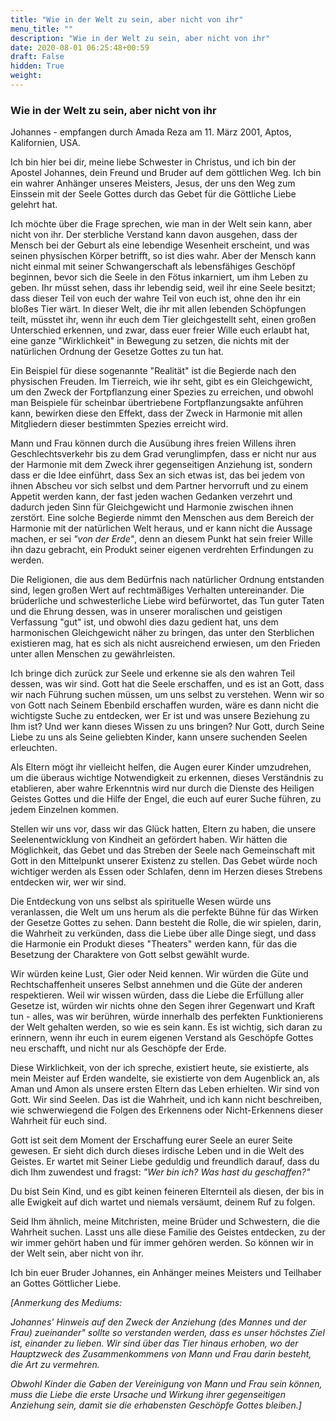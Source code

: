 ```yaml
---
title: "Wie in der Welt zu sein, aber nicht von ihr"
menu_title: ""
description: "Wie in der Welt zu sein, aber nicht von ihr"
date: 2020-08-01 06:25:48+00:59
draft: False
hidden: True
weight:
---
```

### Wie in der Welt zu sein, aber nicht von ihr

Johannes - empfangen durch Amada Reza am 11. März 2001, Aptos, Kalifornien, USA.

Ich bin hier bei dir, meine liebe Schwester in Christus, und ich bin der Apostel Johannes, dein Freund und Bruder auf dem göttlichen Weg. Ich bin ein wahrer Anhänger unseres Meisters, Jesus, der uns den Weg zum Einssein mit der Seele Gottes durch das Gebet für die Göttliche Liebe gelehrt hat.

Ich möchte über die Frage sprechen, wie man in der Welt sein kann, aber nicht von ihr. Der sterbliche Verstand kann davon ausgehen, dass der Mensch bei der Geburt als eine lebendige Wesenheit erscheint, und was seinen physischen Körper betrifft, so ist dies wahr. Aber der Mensch kann nicht einmal mit seiner Schwangerschaft als lebensfähiges Geschöpf beginnen, bevor sich die Seele in den Fötus inkarniert, um ihm Leben zu geben. Ihr müsst sehen, dass ihr lebendig seid, weil ihr eine Seele besitzt; dass dieser Teil von euch der wahre Teil von euch ist, ohne den ihr ein bloßes Tier wärt. In dieser Welt, die ihr mit allen lebenden Schöpfungen teilt, müsstet ihr, wenn ihr euch dem Tier gleichgestellt seht, einen großen Unterschied erkennen, und zwar, dass euer freier Wille euch erlaubt hat, eine ganze "Wirklichkeit" in Bewegung zu setzen, die nichts mit der natürlichen Ordnung der Gesetze Gottes zu tun hat.

Ein Beispiel für diese sogenannte "Realität" ist die Begierde nach den physischen Freuden. Im Tierreich, wie ihr seht, gibt es ein Gleichgewicht, um den Zweck der Fortpflanzung einer Spezies zu erreichen, und obwohl man Beispiele für scheinbar übertriebene Fortpflanzungsakte anführen kann, bewirken diese den Effekt, dass der Zweck in Harmonie mit allen Mitgliedern dieser bestimmten Spezies erreicht wird.

Mann und Frau können durch die Ausübung ihres freien Willens ihren Geschlechtsverkehr bis zu dem Grad verunglimpfen, dass er nicht nur aus der Harmonie mit dem Zweck ihrer gegenseitigen Anziehung ist, sondern dass er die Idee einführt, dass Sex an sich etwas ist, das bei jedem von ihnen Abscheu vor sich selbst und dem Partner hervorruft und zu einem Appetit werden kann, der fast jeden wachen Gedanken verzehrt und dadurch jeden Sinn für Gleichgewicht und Harmonie zwischen ihnen zerstört. Eine solche Begierde nimmt den Menschen aus dem Bereich der Harmonie mit der natürlichen Welt heraus, und er kann nicht die Aussage machen, er sei *"von der Erde"*, denn an diesem Punkt hat sein freier Wille ihn dazu gebracht, ein Produkt seiner eigenen verdrehten Erfindungen zu werden.

Die Religionen, die aus dem Bedürfnis nach natürlicher Ordnung entstanden sind, legen großen Wert auf rechtmäßiges Verhalten untereinander. Die brüderliche und schwesterliche Liebe wird befürwortet, das Tun guter Taten und die Ehrung dessen, was in unserer moralischen und geistigen Verfassung "gut" ist, und obwohl dies dazu gedient hat, uns dem harmonischen Gleichgewicht näher zu bringen, das unter den Sterblichen existieren mag, hat es sich als nicht ausreichend erwiesen, um den Frieden unter allen Menschen zu gewährleisten.

Ich bringe dich zurück zur Seele und erkenne sie als den wahren Teil dessen, was wir sind. Gott hat die Seele erschaffen, und es ist an Gott, dass wir nach Führung suchen müssen, um uns selbst zu verstehen. Wenn wir so von Gott nach Seinem Ebenbild erschaffen wurden, wäre es dann nicht die wichtigste Suche zu entdecken, wer Er ist und was unsere Beziehung zu Ihm ist? Und wer kann dieses Wissen zu uns bringen? Nur Gott, durch Seine Liebe zu uns als Seine geliebten Kinder, kann unsere suchenden Seelen erleuchten.

Als Eltern mögt ihr vielleicht helfen, die Augen eurer Kinder umzudrehen, um die überaus wichtige Notwendigkeit zu erkennen, dieses Verständnis zu etablieren, aber wahre Erkenntnis wird nur durch die Dienste des Heiligen Geistes Gottes und die Hilfe der Engel, die euch auf eurer Suche führen, zu jedem Einzelnen kommen.

Stellen wir uns vor, dass wir das Glück hatten, Eltern zu haben, die unsere Seelenentwicklung von Kindheit an gefördert haben. Wir hätten die Möglichkeit, das Gebet und das Streben der Seele nach Gemeinschaft mit Gott in den Mittelpunkt unserer Existenz zu stellen. Das Gebet würde noch wichtiger werden als Essen oder Schlafen, denn im Herzen dieses Strebens entdecken wir, wer wir sind.

Die Entdeckung von uns selbst als spirituelle Wesen würde uns veranlassen, die Welt um uns herum als die perfekte Bühne für das Wirken der Gesetze Gottes zu sehen. Dann besteht die Rolle, die wir spielen, darin, die Wahrheit zu verkünden, dass die Liebe über alle Dinge siegt, und dass die Harmonie ein Produkt dieses "Theaters" werden kann, für das die Besetzung der Charaktere von Gott selbst gewählt wurde.

Wir würden keine Lust, Gier oder Neid kennen. Wir würden die Güte und Rechtschaffenheit unseres Selbst annehmen und die Güte der anderen respektieren. Weil wir wissen würden, dass die Liebe die Erfüllung aller Gesetze ist, würden wir nichts ohne den Segen ihrer Gegenwart und Kraft tun - alles, was wir berühren, würde innerhalb des perfekten Funktionierens der Welt gehalten werden, so wie es sein kann. Es ist wichtig, sich daran zu erinnern, wenn ihr euch in eurem eigenen Verstand als Geschöpfe Gottes neu erschafft, und nicht nur als Geschöpfe der Erde.

Diese Wirklichkeit, von der ich spreche, existiert heute, sie existierte, als mein Meister auf Erden wandelte, sie existierte von dem Augenblick an, als Aman und Amon als unsere ersten Eltern das Leben erhielten. Wir sind von Gott. Wir sind Seelen. Das ist die Wahrheit, und ich kann nicht beschreiben, wie schwerwiegend die Folgen des Erkennens oder Nicht-Erkennens dieser Wahrheit für euch sind.

Gott ist seit dem Moment der Erschaffung eurer Seele an eurer Seite gewesen. Er sieht dich durch dieses irdische Leben und in die Welt des Geistes. Er wartet mit Seiner Liebe geduldig und freundlich darauf, dass du dich Ihm zuwendest und fragst: *"Wer bin ich? Was hast du geschaffen?"*

Du bist Sein Kind, und es gibt keinen feineren Elternteil als diesen, der bis in alle Ewigkeit auf dich wartet und niemals versäumt, deinem Ruf zu folgen.

Seid Ihm ähnlich, meine Mitchristen, meine Brüder und Schwestern, die die Wahrheit suchen. Lasst uns alle diese Familie des Geistes entdecken, zu der wir immer gehört haben und für immer gehören werden. So können wir in der Welt sein, aber nicht von ihr.

Ich bin euer Bruder Johannes, ein Anhänger meines Meisters und Teilhaber an Gottes Göttlicher Liebe.

*[Anmerkung des Mediums:*

*Johannes' Hinweis auf den Zweck der Anziehung (des Mannes und der Frau) zueinander" sollte so verstanden werden, dass es unser höchstes Ziel ist, einander zu lieben. Wir sind über das Tier hinaus erhoben, wo der Hauptzweck des Zusammenkommens von Mann und Frau darin besteht, die Art zu vermehren.*

*Obwohl Kinder die Gaben der Vereinigung von Mann und Frau sein können, muss die Liebe die erste Ursache und Wirkung ihrer gegenseitigen Anziehung sein, damit sie die erhabensten Geschöpfe Gottes bleiben.]*
